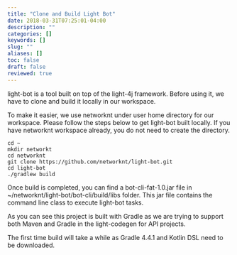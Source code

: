 ```yaml
---
title: "Clone and Build Light Bot"
date: 2018-03-31T07:25:01-04:00
description: ""
categories: []
keywords: []
slug: ""
aliases: []
toc: false
draft: false
reviewed: true
---
```


light-bot is a tool built on top of the light-4j framework. Before using it, we have to clone and build it locally in our workspace. 

To make it easier, we use networknt under user home directory for our workspace. Please follow the steps below to get light-bot built locally. If you have networknt workspace already, you do not need to create the directory. 

```
cd ~
mkdir networkt
cd networknt
git clone https://github.com/networknt/light-bot.git
cd light-bot
./gradlew build
```

Once build is completed, you can find a bot-cli-fat-1.0.jar file in ~/networknt/light-bot/bot-cli/build/libs folder. This jar file contains the command line class to execute light-bot tasks. 

As you can see this project is built with Gradle as we are trying to support both Maven and Gradle in the light-codegen for API projects.

The first time build will take a while as Gradle 4.4.1 and Kotlin DSL need to be downloaded. 



